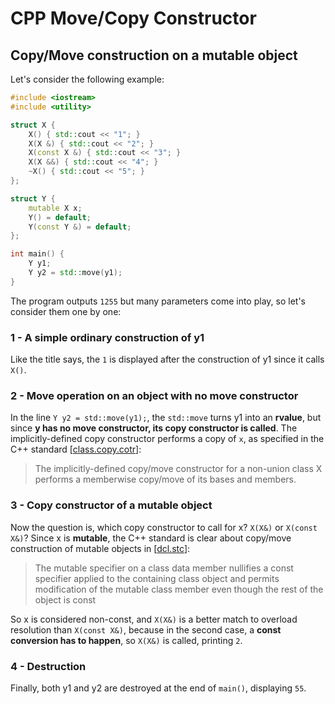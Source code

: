 # CPP Move/Copy Constructor

## Copy/Move construction on a mutable object
Let's consider the following example:
```cpp
#include <iostream>
#include <utility>

struct X {
    X() { std::cout << "1"; }
    X(X &) { std::cout << "2"; }
    X(const X &) { std::cout << "3"; }
    X(X &&) { std::cout << "4"; }
    ~X() { std::cout << "5"; }
};

struct Y {
    mutable X x;
    Y() = default;
    Y(const Y &) = default;
};

int main() {
    Y y1;
    Y y2 = std::move(y1);
}
```
The program outputs ```1255``` but many parameters come into play, so let's consider them one by one:
### 1 - A simple ordinary construction of y1
Like the title says, the ```1``` is displayed after the construction of y1 since it calls ```X()```.

### 2 - Move operation on an object with no move constructor
In the line ```Y y2 = std::move(y1);```, the ```std::move``` turns y1 into an **rvalue**, but since **y has no move constructor, its copy constructor is called**.
 The implicitly-defined copy constructor performs a copy of ```x```, as specified in the
 C++ standard [[class.copy.cotr](https://timsong-cpp.github.io/cppwp/n4659/class.copy.ctor#14)]:
>The implicitly-defined copy/move constructor for a non-union class X performs a memberwise copy/move of its bases and members.

### 3 - Copy constructor of a mutable object
Now the question is, which copy constructor to call for x? ```X(X&)``` or ```X(const X&)```?
Since x is **mutable**, the C++ standard is clear about copy/move construction of mutable
objects in [[dcl.stc](https://timsong-cpp.github.io/cppwp/n4659/dcl.stc#9)]:
>The mutable specifier on a class data member nullifies a const specifier
> applied to the containing class object and permits modification
> of the mutable class member even though the rest of the object is const

So x is considered non-const, and ```X(X&)``` is a better match to overload resolution than ```X(const X&)```, because in the second case,
 a **const conversion has to happen**, so ```X(X&)``` is called, printing ```2```.
 
### 4 - Destruction
Finally, both y1 and y2 are destroyed at the end of ```main()```, displaying ```55```.
